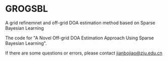 # GROGSBL
A grid refinemnet and off-grid DOA estimation method based on Sparse Bayesian Learning

The code for "A Novel Off-grid DOA Estimation Approach Using Sparse Bayesian Learning".

If there are some questions or errors, please contact jianbojiao@zju.edu.cn
